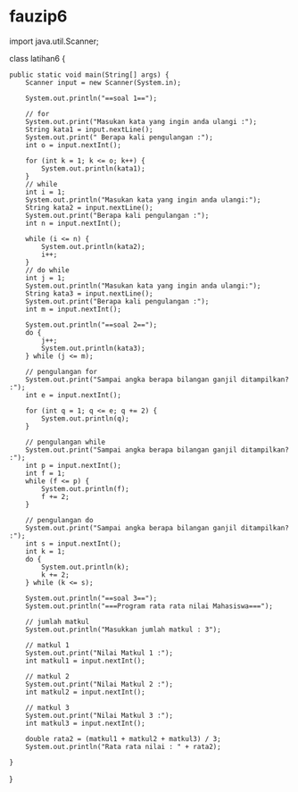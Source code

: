 # fauzip6
import java.util.Scanner;

class latihan6 {

    public static void main(String[] args) {
        Scanner input = new Scanner(System.in);

        System.out.println("==soal 1==");

        // for
        System.out.print("Masukan kata yang ingin anda ulangi :");
        String kata1 = input.nextLine();
        System.out.print(" Berapa kali pengulangan :");
        int o = input.nextInt();

        for (int k = 1; k <= o; k++) {
            System.out.println(kata1);
        }
        // while
        int i = 1;
        System.out.println("Masukan kata yang ingin anda ulangi:");
        String kata2 = input.nextLine();
        System.out.print("Berapa kali pengulangan :");
        int n = input.nextInt();

        while (i <= n) {
            System.out.println(kata2);
            i++;
        }
        // do while
        int j = 1;
        System.out.println("Masukan kata yang ingin anda ulangi:");
        String kata3 = input.nextLine();
        System.out.print("Berapa kali pengulangan :");
        int m = input.nextInt();

        System.out.println("==soal 2==");
        do {
            j++;
            System.out.println(kata3);
        } while (j <= m);

        // pengulangan for
        System.out.print("Sampai angka berapa bilangan ganjil ditampilkan? :");
        int e = input.nextInt();

        for (int q = 1; q <= e; q += 2) {
            System.out.println(q);
        }

        // pengulangan while
        System.out.print("Sampai angka berapa bilangan ganjil ditampilkan? :");
        int p = input.nextInt();
        int f = 1;
        while (f <= p) {
            System.out.println(f);
            f += 2;
        }

        // pengulangan do
        System.out.print("Sampai angka berapa bilangan ganjil ditampilkan? :");
        int s = input.nextInt();
        int k = 1;
        do {
            System.out.println(k);
            k += 2;
        } while (k <= s);

        System.out.println("==soal 3==");
        System.out.println("===Program rata rata nilai Mahasiswa===");

        // jumlah matkul
        System.out.println("Masukkan jumlah matkul : 3");

        // matkul 1
        System.out.print("Nilai Matkul 1 :");
        int matkul1 = input.nextInt();

        // matkul 2
        System.out.print("Nilai Matkul 2 :");
        int matkul2 = input.nextInt();

        // matkul 3
        System.out.print("Nilai Matkul 3 :");
        int matkul3 = input.nextInt();

        double rata2 = (matkul1 + matkul2 + matkul3) / 3;
        System.out.println("Rata rata nilai : " + rata2);

    }
}
